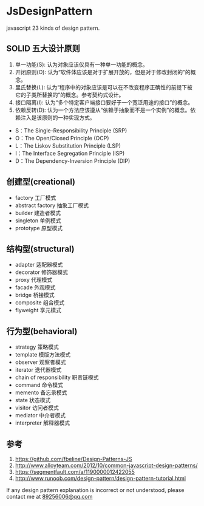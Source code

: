 # JsDesignPattern

javascript 23 kinds of design pattern.

## SOLID 五大设计原则

1. 单一功能(S): 认为对象应该仅具有一种单一功能的概念。
2. 开闭原则(O): 认为“软件体应该是对于扩展开放的，但是对于修改封闭的”的概念。
3. 里氏替换(L): 认为“程序中的对象应该是可以在不改变程序正确性的前提下被它的子类所替换的”的概念。参考契约式设计。
4. 接口隔离(I): 认为“多个特定客户端接口要好于一个宽泛用途的接口”的概念。
5. 依赖反转(D): 认为一个方法应该遵从“依赖于抽象而不是一个实例”的概念。依赖注入是该原则的一种实现方式。

- S：The Single-Responsibility Principle (SRP)
- O：The Open/Closed Principle (OCP)
- L：The Liskov Substitution Principle (LSP)
- I：The Interface Segregation Principle (ISP)
- D：The Dependency-Inversion Principle (DIP)

## 创建型(creational)

- factory 工厂模式
- abstract factory 抽象工厂模式
- builder 建造者模式
- singleton 单例模式
- prototype 原型模式

## 结构型(structural)

- adapter 适配器模式
- decorator 修饰器模式
- proxy 代理模式
- facade 外观模式
- bridge 桥接模式
- composite 组合模式
- flyweight 享元模式

## 行为型(behavioral)

- strategy 策略模式
- template 模版方法模式
- observer 观察者模式
- iterator 迭代器模式
- chain of responsibility 职责链模式
- command 命令模式
- memento 备忘录模式
- state 状态模式
- visitor 访问者模式
- mediator 中介者模式
- interpreter 解释器模式

## 参考

1. https://github.com/fbeline/Design-Patterns-JS
2. http://www.alloyteam.com/2012/10/common-javascript-design-patterns/
3. https://segmentfault.com/a/1190000012422055
4. http://www.runoob.com/design-pattern/design-pattern-tutorial.html

If any design pattern explanation is incorrect or not understood, please contact me at 89256006@qq.com
